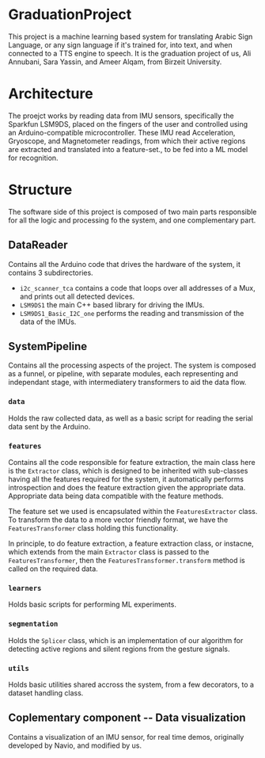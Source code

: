 # GraduationProject

This project is a machine learning based system for translating Arabic Sign Language, or any sign language if it's trained for, into text, and when connected to a TTS engine to speech. It is the graduation project of us, Ali Annubani, Sara Yassin, and Ameer Alqam, from Birzeit University.

# Architecture

The proejct works by reading data from IMU sensors, specifically the Sparkfun LSM9DS, placed on the fingers of the user and controlled using an Arduino-compatible microcontroller. These IMU read Acceleration, Gryoscope, and Magnetometer readings, from which their active regions are extracted and translated into a feature-set., to be fed into a ML model for recognition.

# Structure

The software side of this project is composed of two main parts responsible for all the logic and processing fo the system, and one complementary part.

## DataReader

Contains all the Arduino code that drives the hardware of the system, it contains 3 subdirectories.

- `i2c_scanner_tca` contains a code that loops over all addresses of a Mux, and prints out all detected devices.
- `LSM9DS1` the main C++ based library for driving the IMUs.
- `LSM9DS1_Basic_I2C_one` performs the reading and transmission of the data of the IMUs.

## SystemPipeline

Contains all the processing aspects of the project. The system is composed as a funnel, or pipeline, with separate modules, each representing and independant stage, with intermediatery transformers to aid the data flow.

### `data`

Holds the raw collected data, as well as a basic script for reading the serial data sent by the Arduino.

### `features`

Contains all the code responsible for feature extraction, the main class here is the `Extractor` class, which is designed to be inherited with sub-classes having all the features required for the system, it automatically performs introspection and does the feature extraction given the appropriate data. Appropriate data being data compatible with the feature methods.

The feature set we used is encapsulated within the `FeaturesExtractor` class. To transform the data to a more vector friendly format, we have the `FeaturesTransformer` class holding this functionality.

In principle, to do feature extraction, a feature extraction class, or instacne, which extends from the main `Extractor` class is passed to the `FeaturesTransformer`, then the `FeaturesTransformer.transform` method is called on the required data.

### `learners`

Holds basic scripts for performing ML experiments.

### `segmentation`

Holds the  `Splicer` class, which is an implementation of our algorithm for detecting active regions and silent regions from the gesture signals.

### `utils`

Holds basic utilities shared accross the system, from a few decorators, to a dataset handling class.

## Coplementary component -- Data visualization

Contains a visualization of an IMU sensor, for real time demos, originally developed by Navio, and modified by us.
